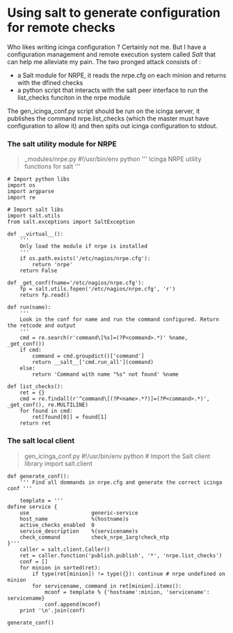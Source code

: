 # Using salt to generate configuration for remote checks

Who likes writing icinga configuration ? Certainly not me. But I have a configuration management and remote execution system called *Salt* that can help me alleviate my pain. 
The two pronged attack consists of :
- a Salt module for NRPE, it reads the nrpe.cfg on each minion and returns with the dfined checks
- a python script that interacts with the salt peer interface to run the list_checks funciton in the nrpe module

The gen_icinga_conf.py script should be run on the icinga server, it publishes the command nrpe.list_checks (which the master must have configuration to allow it) and then spits out icinga configuration to stdout.


### The salt utility module for NRPE
> _modules/nrpe.py
    #!/usr/bin/env python
    '''
    Icinga NRPE utility functions for salt
    '''

    # Import python libs
    import os
    import argparse
    import re

    # Import salt libs
    import salt.utils
    from salt.exceptions import SaltException

    def __virtual__():
        '''
        Only load the module if nrpe is installed
        '''
        if os.path.exists('/etc/nagios/nrpe.cfg'):
            return 'nrpe'
        return False

    def _get_conf(fname='/etc/nagios/nrpe.cfg'):
        fp = salt.utils.fopen('/etc/nagios/nrpe.cfg', 'r')
        return fp.read()

    def run(name):
        '''
        Look in the conf for name and run the command configured. Return the retcode and output
        '''
        cmd = re.search(r'command\[%s]=(?P<command>.*)' %name, _get_conf())
        if cmd:
            command = cmd.groupdict()['command']
            return __salt__['cmd.run_all'](command)
        else:
            return 'Command with name "%s" not found' %name

    def list_checks():
        ret = {}
        cmd = re.findall(r'^command\[(?P<name>.*?)]=(?P<command>.*)', _get_conf(), re.MULTILINE)
        for found in cmd:
            ret[found[0]] = found[1]
        return ret


### The salt local client

> gen_icinga_conf.py
    #!/usr/bin/env python
    # Import the Salt client library
    import salt.client

    def generate_conf():
        ''' Find all dommands in nrpe.cfg and generate the correct icinga conf '''

        template = '''
    define service {
        use                    generic-service
        host_name              %(hostname)s
        active_checks_enabled  0
        service_description    %(servicename)s
        check_command          check_nrpe_1arg!check_ntp
    }'''
        caller = salt.client.Caller()
        ret = caller.function('publish.publish', '*', 'nrpe.list_checks')
        conf = []
        for minion in sorted(ret):
            if type(ret[minion]) != type({}): continue # nrpe undefined on minion
            for servicename, command in ret[minion].items():
                mconf = template % {'hostname':minion, 'servicename': servicename}
                conf.append(mconf)
        print '\n'.join(conf)

    generate_conf()


